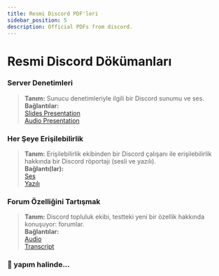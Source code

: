 ```yaml
---
title: Resmi Discord PDF'leri
sidebar_position: 5
description: Official PDFs from discord.
---
```

# Resmi Discord Dökümanları

### Server Denetimleri

> **Tanım:** Sunucu denetimleriyle ilgili bir Discord sunumu ve ses.  <br/>
**Bağlantılar:** <br/>
[Slides Presentation](https://docs.google.com/presentation/d/18QQyl0WhTOdYt0F0mBPQf2AusBPF7HqP8e39zjEwKsc/edit#slide=id.g130c86c984d_0_12)  <br/>
[Audio Presentation](https://cdn.discordapp.com/attachments/960960145800704030/982392876254232667/DAC_AuditingYourServer_ExperimentalContent.mp3)

### Her Şeye Erişilebilirlik
> **Tanım:** Erişilebilirlik ekibinden bir Discord çalışanı ile erişilebilirlik hakkında bir Discord röportajı (sesli ve yazılı). <br/>
**Bağlantı(lar):** <br/>
[Ses](https://dis.gd/RadioDiscord_Accessibility )  <br/>
[Yazılı](https://dis.gd/RadioDiscordAccessibilityTranscript)

### Forum Özelliğini Tartışmak
> **Tanım:** Discord topluluk ekibi, testteki yeni bir özellik hakkında konuşuyor: forumlar.  <br/>
**Bağlantılar:** <br/>
[Audio](https://dis.gd/Radio-Discord-Forums-Beta)  <br/>
[Transcript](https://dis.gd/Radio-Discord-Forums-Beta-Transcript)


### 🚧 yapım halinde...
